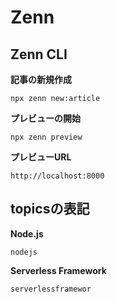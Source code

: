 # Zenn

## Zenn CLI

**記事の新規作成**
```
npx zenn new:article
```

**プレビューの開始**
```
npx zenn preview
```

**プレビューURL**
```
http://localhost:8000
```
## topicsの表記
**Node.js**
```
nodejs
```
**Serverless Framework**
```
serverlessframewor
```